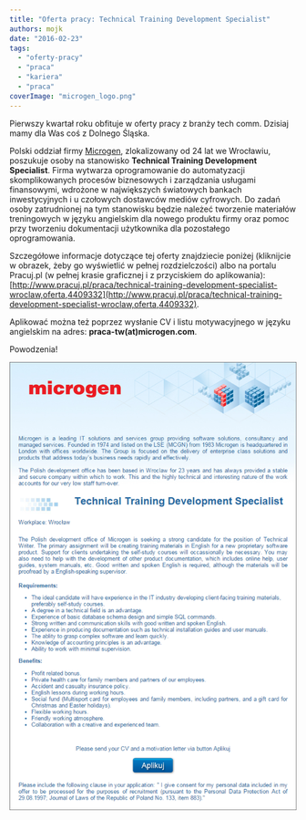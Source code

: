 ```yaml
---
title: "Oferta pracy: Technical Training Development Specialist"
authors: mojk
date: "2016-02-23"
tags:
  - "oferty-pracy"
  - "praca"
  - "kariera"
  - "praca"
coverImage: "microgen_logo.png"
---
```


Pierwszy kwartał roku obfituje w oferty pracy z branży tech comm. Dzisiaj mamy
dla Was coś z Dolnego Śląska.

Polski oddział firmy [Microgen](https://www.microgen.com/uk-en/), zlokalizowany
od 24 lat we Wrocławiu, poszukuje osoby na stanowisko **Technical Training
Development Specialist**. Firma wytwarza oprogramowanie do automatyzacji
skomplikowanych procesów biznesowych i zarządzania usługami finansowymi,
wdrożone w największych światowych bankach inwestycyjnych i u czołowych
dostawców mediów cyfrowych. Do zadań osoby zatrudnionej na tym stanowisku będzie
należeć tworzenie materiałów treningowych w języku angielskim dla nowego
produktu firmy oraz pomoc przy tworzeniu dokumentacji użytkownika dla
pozostałego oprogramowania.

Szczegółowe informacje dotyczące tej oferty znajdziecie poniżej (kliknijcie w
obrazek, żeby go wyświetlić w pełnej rozdzielczości) albo na portalu Pracuj.pl
(w pełnej krasie graficznej i z przyciskiem do aplikowania):
[http://www.pracuj.pl/praca/technical-training-development-specialist-wroclaw,oferta,4409332](http://www.pracuj.pl/praca/technical-training-development-specialist-wroclaw,oferta,4409332).

Aplikować można też poprzez wysłanie CV i listu motywacyjnego w języku
angielskim na adres: **praca-tw(at)microgen.com**.

Powodzenia!

[![oferta_microgen](images/oferta_microgen.png)](http://techwriter.pl/wp-content/uploads/2016/02/oferta_microgen.png)
